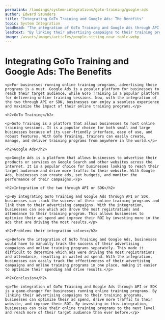 ```yaml
---
permalink: /landings/system-integrations/goto-training/google-ads
author: Edward Saunders
title: "Integrating GoTo Training and Google Ads: The Benefits"
topic: System Integration
leadhead: "The integration of GoTo Training and Google Ads through API or SDK is a game-changer for businesses running online training programs"
leadtext: "By linking their advertising campaigns to their training programs, businesses can optimize their ad spend, drive more traffic to their website, and improve their ROI. By investing in this integration, businesses can take their online training programs to the next level and reach more of their target audience than ever before."
image: /assets/images/articles/people-sitting-near-table.webp
---
```

<div class="arttext">
	<h1>Integrating GoTo Training and Google Ads: The Benefits</h1>

	<p>For businesses running online training programs, advertising those programs is a must. Google Ads is a popular platform for businesses to reach their target audience, while GoTo Training is a popular platform for delivering online training sessions. Now, with the integration of the two through API or SDK, businesses can enjoy a seamless experience and maximize the impact of their online training programs.</p>

	<h2>GoTo Training</h2>

	<p>GoTo Training is a platform that allows businesses to host online training sessions. It is a popular choice for both small and large businesses because of its user-friendly interface, ease of use, and robust features. With GoTo Training, trainers can easily create, manage, and deliver training programs from anywhere in the world.</p>

	<h2>Google Ads</h2>

	<p>Google Ads is a platform that allows businesses to advertise their products or services on Google Search and other websites across the internet. It is a popular choice for businesses looking to reach their target audience and drive more traffic to their website. With Google Ads, businesses can create ads, set budgets, and monitor the performance of their campaigns.</p>

	<h2>Integration of the two through API or SDK</h2>

	<p>By integrating GoTo Training and Google Ads through API or SDK, businesses can track the success of their online training programs and link them to their advertising campaigns. With the integration, businesses can see which ads drove the most registrations and attendance to their training program. This allows businesses to optimize their ad spend and improve their ROI by investing more in the ads that are driving the most results.</p>

	<h2>Problems their integration solves</h2>

	<p>Before the integration of GoTo Training and Google Ads, businesses would have to manually track the success of their advertising campaigns and online training programs separately. This made it difficult to determine which ads were driving the most registrations and attendance, resulting in wasted ad spend. With the integration, businesses can easily track the effectiveness of their advertising campaigns and online training programs in one place, making it easier to optimize their spending and drive results.</p>

	<h2>Conclusion</h2>

	<p>The integration of GoTo Training and Google Ads through API or SDK is a game-changer for businesses running online training programs. By linking their advertising campaigns to their training programs, businesses can optimize their ad spend, drive more traffic to their website, and improve their ROI. By investing in this integration, businesses can take their online training programs to the next level and reach more of their target audience than ever before.</p>

</div>